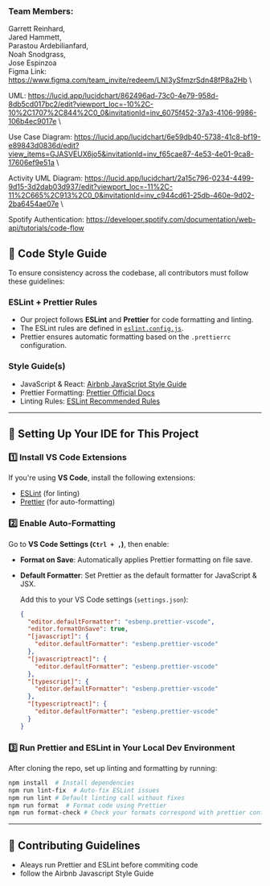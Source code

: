 ### Team Members:

Garrett Reinhard,\
Jared Hammett,\
Parastou Ardebilianfard,\
Noah Snodgrass,\
Jose Espinzoa\
Figma Link: https://www.figma.com/team_invite/redeem/LNI3ySfmzrSdn48fP8a2Hb \

UML: https://lucid.app/lucidchart/862496ad-73c0-4e79-958d-8db5cd017bc2/edit?viewport_loc=-10%2C-10%2C1707%2C844%2C0_0&invitationId=inv_6075f452-37a3-4106-9986-106b4ec9017e \

Use Case Diagram: https://lucid.app/lucidchart/6e59db40-5738-41c8-bf19-e89843d0836d/edit?view_items=GJASVEUX6jo5&invitationId=inv_f65cae87-4e53-4e01-9ca8-17606ef9e51a \

Activity UML Diagram: https://lucid.app/lucidchart/2a15c796-0234-4499-9d15-3d2dab03d937/edit?viewport_loc=-11%2C-11%2C665%2C913%2C0_0&invitationId=inv_c944cd61-25db-460e-9d02-2ba6454ae07e \

Spotify Authentication: https://developer.spotify.com/documentation/web-api/tutorials/code-flow

## 📌 Code Style Guide

To ensure consistency across the codebase, all contributors must follow these guidelines:

### **ESLint + Prettier Rules**

- Our project follows **ESLint** and **Prettier** for code formatting and linting.
- The ESLint rules are defined in [`eslint.config.js`](./eslint.config.js).
- Prettier ensures automatic formatting based on the `.prettierrc` configuration.

### **Style Guide(s)**

- JavaScript & React: [Airbnb JavaScript Style Guide](https://github.com/airbnb/javascript)
- Prettier Formatting: [Prettier Official Docs](https://prettier.io/docs/en/options.html)
- Linting Rules: [ESLint Recommended Rules](https://eslint.org/docs/latest/rules/)

---

## 🔧 Setting Up Your IDE for This Project

### **1️⃣ Install VS Code Extensions**

If you're using **VS Code**, install the following extensions:

- [ESLint](https://marketplace.visualstudio.com/items?itemName=dbaeumer.vscode-eslint) (for linting)
- [Prettier](https://marketplace.visualstudio.com/items?itemName=esbenp.prettier-vscode) (for auto-formatting)

### **2️⃣ Enable Auto-Formatting**

Go to **VS Code Settings (`Ctrl + ,`)**, then enable:

- **Format on Save**: Automatically applies Prettier formatting on file save.
- **Default Formatter**: Set Prettier as the default formatter for JavaScript & JSX.

  Add this to your VS Code settings (`settings.json`):

  ```json
  {
    "editor.defaultFormatter": "esbenp.prettier-vscode",
    "editor.formatOnSave": true,
    "[javascript]": {
      "editor.defaultFormatter": "esbenp.prettier-vscode"
    },
    "[javascriptreact]": {
      "editor.defaultFormatter": "esbenp.prettier-vscode"
    },
    "[typescript]": {
      "editor.defaultFormatter": "esbenp.prettier-vscode"
    },
    "[typescriptreact]": {
      "editor.defaultFormatter": "esbenp.prettier-vscode"
    }
  }
  ```

### **3️⃣ Run Prettier and ESLint in Your Local Dev Environment**

After cloning the repo, set up linting and formatting by running:

```sh
npm install  # Install dependencies
npm run lint-fix  # Auto-fix ESLint issues
npm run lint # Default linting call without fixes
npm run format  # Format code using Prettier
npm run format-check # Check your formats correspond with prettier configuration
```

---

## 🤝 Contributing Guidelines

- Aleays run Prettier and ESLint before commiting code
- follow the Airbnb Javascript Style Guide
